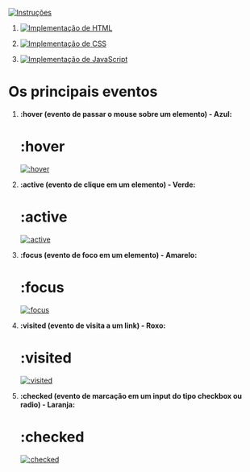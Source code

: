 [![Instruções](https://img.shields.io/badge/Back-red?style=for-the-badge)](../instructions.md)

1. [![Implementação de HTML](https://img.shields.io/badge/Implementação_de_HTML-blue?style=for-the-badge)](Implementacao_de_HTML_CSS_JavaScript/HTML/readme.md)

2. [![Implementação de CSS](https://img.shields.io/badge/Implementação_de_CSS-green?style=for-the-badge)](Implementacao_de_HTML_CSS_JavaScript/CSS/readme.md)

3. [![Implementação de JavaScript](https://img.shields.io/badge/Implementação_de_JavaScript-yellow?style=for-the-badge)](Implementacao_de_HTML_CSS_JavaScript/JavaScript/readme.md)

#    Os principais eventos

1. **:hover (evento de passar o mouse sobre um elemento) - Azul:**

   # :hover
   [![:hover](https://img.shields.io/badge/:hover-blue?style=for-the-badge)](URL_HOVER)


2. **:active (evento de clique em um elemento) - Verde:**

   # :active
   [![:active](https://img.shields.io/badge/:active-green?style=for-the-badge)](URL_ACTIVE)


3. **:focus (evento de foco em um elemento) - Amarelo:**

   # :focus
   [![:focus](https://img.shields.io/badge/:focus-yellow?style=for-the-badge)](URL_FOCUS)


4. **:visited (evento de visita a um link) - Roxo:**

   # :visited
   [![:visited](https://img.shields.io/badge/:visited-purple?style=for-the-badge)](URL_VISITED)


5. **:checked (evento de marcação em um input do tipo checkbox ou radio) - Laranja:**

   # :checked
   [![:checked](https://img.shields.io/badge/:checked-orange?style=for-the-badge)](URL_CHECKED)

